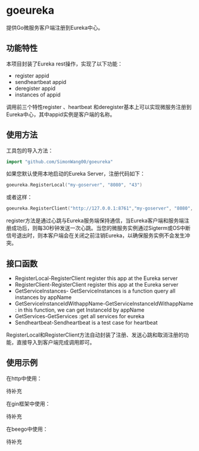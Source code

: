 # goeureka
提供Go微服务客户端注册到Eureka中心。

## 功能特性

本项目封装了Eureka rest操作，实现了以下功能：

- register appid
- sendheartbeat appid
- deregister appid
- instances of appid

调用前三个特性register 、heartbeat 和deregister基本上可以实现微服务注册到Eureka中心，其中appid实例是客户端的名称。

## 使用方法

工具包的导入方法：

```go
import "github.com/SimonWang00/goeureka"
```

如果您默认使用本地启动的Eureka Server，注册代码如下：

```go
goeureka.RegisterLocal("my-goserver", "8080", "43")
```

或者这样：
```go
goeureka.RegisterClient("http://127.0.0.1:8761","my-goserver", "8080", "43")
```

register方法是通过心跳与Eureka服务端保持通信，当Eureka客户端和服务端注册成功后，则每30秒钟发送一次心跳。当您的微服务实例通过Sigterm或OS中断信号退出时，则本客户端会在关闭之前注销Eureka，以确保服务实例不会发生冲突。

## 接口函数

- RegisterLocal-RegisterClient register this app at the Eureka server
- RegisterClient-RegisterClient register this app at the Eureka server
- GetServiceInstances- GetServiceInstances is a function query all instances by appName
- GetServiceInstanceIdWithappName-GetServiceInstanceIdWithappName : in this function, we can get InstanceId by appName
- GetServices-GetServices :get all services for eureka
- Sendheartbeat-Sendheartbeat is a test case for heartbeat

RegisterLocal和RegisterClient方法自动封装了注册、发送心跳和取消注册的功能，直接导入到客户端完成调用即可。

## 使用示例

在http中使用：

待补充

在gin框架中使用：

待补充

在beego中使用：

待补充